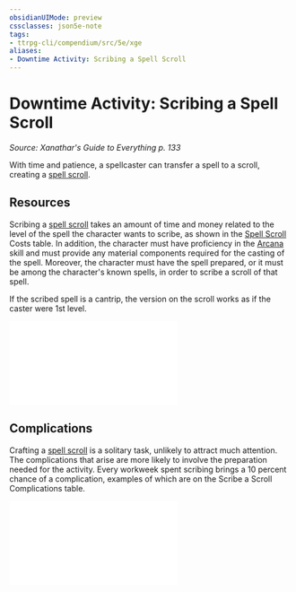 ```yaml
---
obsidianUIMode: preview
cssclasses: json5e-note
tags:
- ttrpg-cli/compendium/src/5e/xge
aliases:
- Downtime Activity: Scribing a Spell Scroll
---
```

# Downtime Activity: Scribing a Spell Scroll
*Source: Xanathar's Guide to Everything p. 133* 

With time and patience, a spellcaster can transfer a spell to a scroll, creating a [spell scroll](/3-Mechanics/CLI/Compendium/items/spell-scroll.md).

## Resources

Scribing a [spell scroll](/3-Mechanics/CLI/Compendium/items/spell-scroll.md) takes an amount of time and money related to the level of the spell the character wants to scribe, as shown in the [Spell Scroll](/3-Mechanics/CLI/Compendium/items/spell-scroll.md) Costs table. In addition, the character must have proficiency in the [Arcana](/3-Mechanics/CLI/Rules/skills.md#Arcana) skill and must provide any material components required for the casting of the spell. Moreover, the character must have the spell prepared, or it must be among the character's known spells, in order to scribe a scroll of that spell.

If the scribed spell is a cantrip, the version on the scroll works as if the caster were 1st level.

![Resources; Spell Scroll Costs](/3-Mechanics/CLI/Compendium/tables/resources-spell-scroll-costs-xge.md)

## Complications

Crafting a [spell scroll](/3-Mechanics/CLI/Compendium/items/spell-scroll.md) is a solitary task, unlikely to attract much attention. The complications that arise are more likely to involve the preparation needed for the activity. Every workweek spent scribing brings a 10 percent chance of a complication, examples of which are on the Scribe a Scroll Complications table.

![Scribe a Scroll Complications](/3-Mechanics/CLI/Compendium/tables/scribe-a-scroll-complications-xge.md)